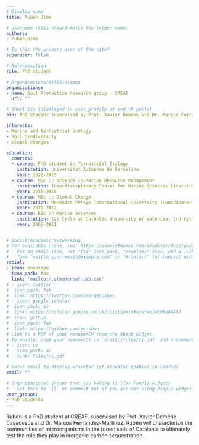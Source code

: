 ```yaml
---
# Display name
title: Rubén Olmo

# Username (this should match the folder name)
authors:
- ruben-olmo

# Is this the primary user of the site?
superuser: false

# Role/position
role: PhD student

# Organizations/Affiliations
organizations:
- name: Soil Protection research group - CREAF
  url: ""

# Short bio (displayed in user profile at end of posts)
bio: PhD student supervised by Prof. Xavier Domene and Dr. Marcos Fernández-Martínez.

interests:
- Marine and terrestrial ecology
- Soil biodiversity
- Global changes

education:
  courses:
  - course: PhD student in Terrestrial Ecology
    institution: Universitat Autònoma de Barcelona
    year: 2021-2025
  - course: MSc in Science in Marine Resource Management
    institution: Interdisciplinary Center for Marine Sciences (Instituto Politécnico Nacional, BCS, Mexico)
    year: 2016-2018
  - course: MSc in Global Change
    institution: Menéndez Pelayo International University (coordinated by the Mediterranean Institute of Advanced Studies)
    year: 2011-2012
  - course: BSc in Marine Sciences
    institution: 1st Cycle at Catholic University of Valencia; 2nd Cycle at University of Alicante
    year: 2006-2011


# Social/Academic Networking
# For available icons, see: https://sourcethemes.com/academic/docs/page-builder/#icons
#   For an email link, use "fas" icon pack, "envelope" icon, and a link in the
#   form "mailto:your-email@example.com" or "#contact" for contact widget.
social:
- icon: envelope
  icon_pack: fas
  link: 'mailto:r.olmo@creaf.uab.cat'
# - icon: twitter
#  icon_pack: fab
#  link: https://twitter.com/GeorgeCushen
# - icon: google-scholar
#  icon_pack: ai
#  link: https://scholar.google.co.uk/citations?#user=sIwtMXoAAAAJ
#- icon: github
#  icon_pack: fab
#  link: https://github.com/gcushen
# Link to a PDF of your resume/CV from the About widget.
# To enable, copy your resume/CV to `static/files/cv.pdf` and uncomment the lines below.
# - icon: cv
#   icon_pack: ai
#   link: files/cv.pdf

# Enter email to display Gravatar (if Gravatar enabled in Config)
email: ""

# Organizational groups that you belong to (for People widget)
#   Set this to `[]` or comment out if you are not using People widget.
user_groups:
- PhD Students
---
```


Rubén is a PhD student at CREAF, supervised by Prof. Xavier Domene Casadesús and Dr. Marcos Fernández-Martínez. Rubén will characterize the communities of microorganisms in the forest soils of Catalonia to ultimately test the role they play in inorganic carbon sequestration.
